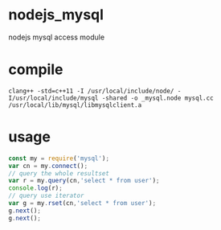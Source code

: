 # nodejs_mysql
nodejs mysql access module
# compile
```
clang++ -std=c++11 -I /usr/local/include/node/ -I/usr/local/include/mysql -shared -o _mysql.node mysql.cc /usr/local/lib/mysql/libmysqlclient.a
```
# usage 
```javascript
const my = require('mysql');
var cn = my.connect();
// query the whole resultset
var r = my.query(cn,'select * from user');
console.log(r);
// query use iterator
var g = my.rset(cn,'select * from user');
g.next();
g.next();
```

